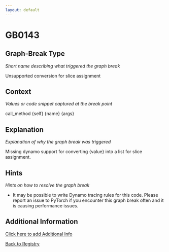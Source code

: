 ```yaml
---
layout: default
---
```

# GB0143

## Graph-Break Type
*Short name describing what triggered the graph break*

Unsupported conversion for slice assignment

## Context
*Values or code snippet captured at the break point*

call_method {self} {name} {args}

## Explanation
*Explanation of why the graph break was triggered*

Missing dynamo support for converting {value} into a list for slice assignment.

## Hints
*Hints on how to resolve the graph break*

- It may be possible to write Dynamo tracing rules for this code. Please report an issue to PyTorch if you encounter this graph break often and it is causing performance issues.


## Additional Information

<!-- ADDITIONAL INFORMATION START - Add custom information below this line -->

<!-- ADDITIONAL INFORMATION END -->


[Click here to add Additional Info](https://github.com/pytorch-labs/compile-graph-break-site/edit/main/docs/gb/gb0143.md)

[Back to Registry](../index.html)
